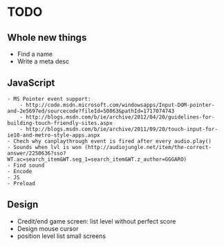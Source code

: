 ﻿# TODO

## Whole new things
- Find a name
- Write a meta desc

## JavaScript
	- MS Pointer event support:
	    - http://code.msdn.microsoft.com/windowsapps/Input-DOM-pointer-and-2e5697ed/sourcecode?fileId=50863&pathId=1717074743
	    - http://blogs.msdn.com/b/ie/archive/2012/04/20/guidelines-for-building-touch-friendly-sites.aspx
	    - http://blogs.msdn.com/b/ie/archive/2011/09/20/touch-input-for-ie10-and-metro-style-apps.aspx
    - Chech why canplaythrough event is fired after every audio.play()
	- Sounds when lvl is won (http://audiojungle.net/item/the-correct-answer/2250636?sso?WT.ac=search_item&WT.seg_1=search_item&WT.z_author=GGGARO)
    - Find sound
    - Encode
    - JS
    - Preload

## Design
- Credit/end game screen: list level without perfect score
- Design mouse cursor
- position level list small screens